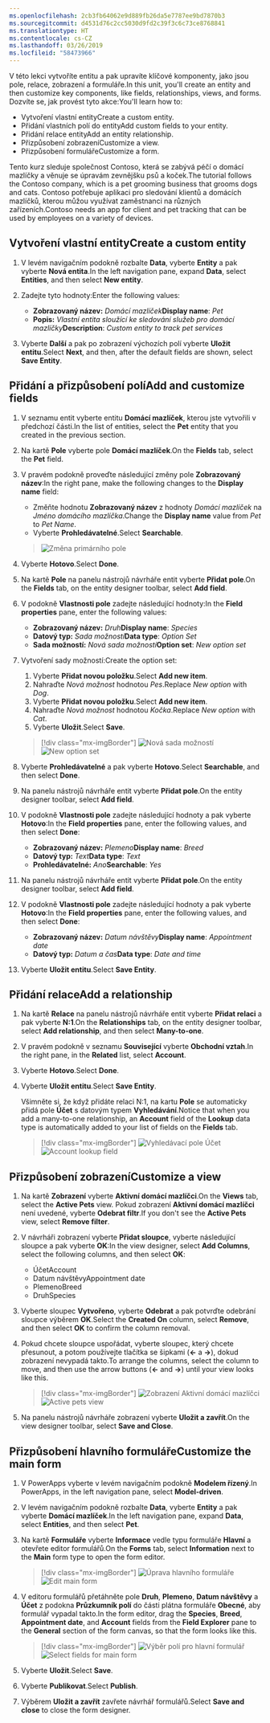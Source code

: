 ```yaml
---
ms.openlocfilehash: 2cb3fb64062e9d889fb26da5e7787ee9bd7870b3
ms.sourcegitcommit: d4531d76c2cc5030d9fd2c39f3c6c73ce8768841
ms.translationtype: HT
ms.contentlocale: cs-CZ
ms.lasthandoff: 03/26/2019
ms.locfileid: "58473966"
---
```

<span data-ttu-id="268c9-101">V této lekci vytvoříte entitu a pak upravíte klíčové komponenty, jako jsou pole, relace, zobrazení a formuláře.</span><span class="sxs-lookup"><span data-stu-id="268c9-101">In this unit, you'll create an entity and then customize key components, like fields, relationships, views, and forms.</span></span> <span data-ttu-id="268c9-102">Dozvíte se, jak provést tyto akce:</span><span class="sxs-lookup"><span data-stu-id="268c9-102">You'll learn how to:</span></span>

- <span data-ttu-id="268c9-103">Vytvoření vlastní entity</span><span class="sxs-lookup"><span data-stu-id="268c9-103">Create a custom entity.</span></span>
- <span data-ttu-id="268c9-104">Přidání vlastních polí do entity</span><span class="sxs-lookup"><span data-stu-id="268c9-104">Add custom fields to your entity.</span></span>
- <span data-ttu-id="268c9-105">Přidání relace entity</span><span class="sxs-lookup"><span data-stu-id="268c9-105">Add an entity relationship.</span></span>
- <span data-ttu-id="268c9-106">Přizpůsobení zobrazení</span><span class="sxs-lookup"><span data-stu-id="268c9-106">Customize a view.</span></span>
- <span data-ttu-id="268c9-107">Přizpůsobení formuláře</span><span class="sxs-lookup"><span data-stu-id="268c9-107">Customize a form.</span></span>

<span data-ttu-id="268c9-108">Tento kurz sleduje společnost Contoso, která se zabývá péčí o domácí mazlíčky a věnuje se úpravám zevnějšku psů a koček.</span><span class="sxs-lookup"><span data-stu-id="268c9-108">The tutorial follows the Contoso company, which is a pet grooming business that grooms dogs and cats.</span></span> <span data-ttu-id="268c9-109">Contoso potřebuje aplikaci pro sledování klientů a domácích mazlíčků, kterou můžou využívat zaměstnanci na různých zařízeních.</span><span class="sxs-lookup"><span data-stu-id="268c9-109">Contoso needs an app for client and pet tracking that can be used by employees on a variety of devices.</span></span>

## <a name="create-a-custom-entity"></a><span data-ttu-id="268c9-110">Vytvoření vlastní entity</span><span class="sxs-lookup"><span data-stu-id="268c9-110">Create a custom entity</span></span>

1. <span data-ttu-id="268c9-111">V levém navigačním podokně rozbalte **Data**, vyberte **Entity** a pak vyberte **Nová entita**.</span><span class="sxs-lookup"><span data-stu-id="268c9-111">In the left navigation pane, expand **Data**, select **Entities**, and then select **New entity**.</span></span>

2. <span data-ttu-id="268c9-112">Zadejte tyto hodnoty:</span><span class="sxs-lookup"><span data-stu-id="268c9-112">Enter the following values:</span></span>

    - <span data-ttu-id="268c9-113">**Zobrazovaný název:** *Domácí mazlíček*</span><span class="sxs-lookup"><span data-stu-id="268c9-113">**Display name**: *Pet*</span></span>
    - <span data-ttu-id="268c9-114">**Popis:** *Vlastní entita sloužící ke sledování služeb pro domácí mazlíčky*</span><span class="sxs-lookup"><span data-stu-id="268c9-114">**Description**: *Custom entity to track pet services*</span></span>

3. <span data-ttu-id="268c9-115">Vyberte **Další** a pak po zobrazení výchozích polí vyberte **Uložit entitu**.</span><span class="sxs-lookup"><span data-stu-id="268c9-115">Select **Next**, and then, after the default fields are shown, select **Save Entity**.</span></span>

## <a name="add-and-customize-fields"></a><span data-ttu-id="268c9-116">Přidání a přizpůsobení polí</span><span class="sxs-lookup"><span data-stu-id="268c9-116">Add and customize fields</span></span>

1. <span data-ttu-id="268c9-117">V seznamu entit vyberte entitu **Domácí mazlíček**, kterou jste vytvořili v předchozí části.</span><span class="sxs-lookup"><span data-stu-id="268c9-117">In the list of entities, select the **Pet** entity that you created in the previous section.</span></span>
2. <span data-ttu-id="268c9-118">Na kartě **Pole** vyberte pole **Domácí mazlíček**.</span><span class="sxs-lookup"><span data-stu-id="268c9-118">On the **Fields** tab, select the **Pet** field.</span></span>
3. <span data-ttu-id="268c9-119">V pravém podokně proveďte následující změny pole **Zobrazovaný název**:</span><span class="sxs-lookup"><span data-stu-id="268c9-119">In the right pane, make the following changes to the **Display name** field:</span></span>

    - <span data-ttu-id="268c9-120">Změňte hodnotu **Zobrazovaný název** z hodnoty *Domácí mazlíček* na *Jméno domácího mazlíčka*.</span><span class="sxs-lookup"><span data-stu-id="268c9-120">Change the **Display name** value from *Pet* to *Pet Name*.</span></span>
    - <span data-ttu-id="268c9-121">Vyberte **Prohledávatelné**.</span><span class="sxs-lookup"><span data-stu-id="268c9-121">Select **Searchable**.</span></span>

    > ![Změna primárního pole](../media/primary-field.png)

3. <span data-ttu-id="268c9-123">Vyberte **Hotovo**.</span><span class="sxs-lookup"><span data-stu-id="268c9-123">Select **Done**.</span></span>
4. <span data-ttu-id="268c9-124">Na kartě **Pole** na panelu nástrojů návrháře entit vyberte **Přidat pole**.</span><span class="sxs-lookup"><span data-stu-id="268c9-124">On the **Fields** tab, on the entity designer toolbar, select **Add field**.</span></span>
5. <span data-ttu-id="268c9-125">V podokně **Vlastnosti pole** zadejte následující hodnoty:</span><span class="sxs-lookup"><span data-stu-id="268c9-125">In the **Field properties** pane, enter the following values:</span></span>

    - <span data-ttu-id="268c9-126">**Zobrazovaný název:** *Druh*</span><span class="sxs-lookup"><span data-stu-id="268c9-126">**Display name**: *Species*</span></span>
    - <span data-ttu-id="268c9-127">**Datový typ:** *Sada možností*</span><span class="sxs-lookup"><span data-stu-id="268c9-127">**Data type**: *Option Set*</span></span>
    - <span data-ttu-id="268c9-128">**Sada možností:** *Nová sada možností*</span><span class="sxs-lookup"><span data-stu-id="268c9-128">**Option set**: *New option set*</span></span>

6. <span data-ttu-id="268c9-129">Vytvoření sady možností:</span><span class="sxs-lookup"><span data-stu-id="268c9-129">Create the option set:</span></span>

    1. <span data-ttu-id="268c9-130">Vyberte **Přidat novou položku**.</span><span class="sxs-lookup"><span data-stu-id="268c9-130">Select **Add new item**.</span></span>
    2. <span data-ttu-id="268c9-131">Nahraďte *Nová možnost* hodnotou *Pes*.</span><span class="sxs-lookup"><span data-stu-id="268c9-131">Replace *New option* with *Dog*.</span></span>
    3. <span data-ttu-id="268c9-132">Vyberte **Přidat novou položku**.</span><span class="sxs-lookup"><span data-stu-id="268c9-132">Select **Add new item**.</span></span>
    4. <span data-ttu-id="268c9-133">Nahraďte *Nová možnost* hodnotou *Kočka*.</span><span class="sxs-lookup"><span data-stu-id="268c9-133">Replace *New option* with *Cat*.</span></span>
    5. <span data-ttu-id="268c9-134">Vyberte **Uložit**.</span><span class="sxs-lookup"><span data-stu-id="268c9-134">Select **Save**.</span></span>

    > [!div class="mx-imgBorder"]
    > <span data-ttu-id="268c9-135">![Nová sada možností](../media/optionset-add-items.png)</span><span class="sxs-lookup"><span data-stu-id="268c9-135">![New option set](../media/optionset-add-items.png)</span></span>

7. <span data-ttu-id="268c9-136">Vyberte **Prohledávatelné** a pak vyberte **Hotovo**.</span><span class="sxs-lookup"><span data-stu-id="268c9-136">Select **Searchable**, and then select **Done**.</span></span>
8. <span data-ttu-id="268c9-137">Na panelu nástrojů návrháře entit vyberte **Přidat pole**.</span><span class="sxs-lookup"><span data-stu-id="268c9-137">On the entity designer toolbar, select **Add field**.</span></span>
9. <span data-ttu-id="268c9-138">V podokně **Vlastnosti pole** zadejte následující hodnoty a pak vyberte **Hotovo**:</span><span class="sxs-lookup"><span data-stu-id="268c9-138">In the **Field properties** pane, enter the following values, and then select **Done**:</span></span>

    - <span data-ttu-id="268c9-139">**Zobrazovaný název:** *Plemeno*</span><span class="sxs-lookup"><span data-stu-id="268c9-139">**Display name**: *Breed*</span></span>
    - <span data-ttu-id="268c9-140">**Datový typ:** *Text*</span><span class="sxs-lookup"><span data-stu-id="268c9-140">**Data type**: *Text*</span></span>
    - <span data-ttu-id="268c9-141">**Prohledávatelné:** *Ano*</span><span class="sxs-lookup"><span data-stu-id="268c9-141">**Searchable**: *Yes*</span></span>

10. <span data-ttu-id="268c9-142">Na panelu nástrojů návrháře entit vyberte **Přidat pole**.</span><span class="sxs-lookup"><span data-stu-id="268c9-142">On the entity designer toolbar, select **Add field**.</span></span>
11. <span data-ttu-id="268c9-143">V podokně **Vlastnosti pole** zadejte následující hodnoty a pak vyberte **Hotovo**:</span><span class="sxs-lookup"><span data-stu-id="268c9-143">In the **Field properties** pane, enter the following values, and then select **Done**:</span></span>

    - <span data-ttu-id="268c9-144">**Zobrazovaný název:** *Datum návštěvy*</span><span class="sxs-lookup"><span data-stu-id="268c9-144">**Display name**: *Appointment date*</span></span>
    - <span data-ttu-id="268c9-145">**Datový typ:** *Datum a čas*</span><span class="sxs-lookup"><span data-stu-id="268c9-145">**Data type**: *Date and time*</span></span>

12. <span data-ttu-id="268c9-146">Vyberte **Uložit entitu**.</span><span class="sxs-lookup"><span data-stu-id="268c9-146">Select **Save Entity**.</span></span>

## <a name="add-a-relationship"></a><span data-ttu-id="268c9-147">Přidání relace</span><span class="sxs-lookup"><span data-stu-id="268c9-147">Add a relationship</span></span>

1. <span data-ttu-id="268c9-148">Na kartě **Relace** na panelu nástrojů návrháře entit vyberte **Přidat relaci** a pak vyberte **N:1**.</span><span class="sxs-lookup"><span data-stu-id="268c9-148">On the **Relationships** tab, on the entity designer toolbar, select **Add relationship**, and then select **Many-to-one**.</span></span>
2. <span data-ttu-id="268c9-149">V pravém podokně v seznamu **Související** vyberte **Obchodní vztah**.</span><span class="sxs-lookup"><span data-stu-id="268c9-149">In the right pane, in the **Related** list, select **Account**.</span></span>
3. <span data-ttu-id="268c9-150">Vyberte **Hotovo**.</span><span class="sxs-lookup"><span data-stu-id="268c9-150">Select **Done**.</span></span>
4. <span data-ttu-id="268c9-151">Vyberte **Uložit entitu**.</span><span class="sxs-lookup"><span data-stu-id="268c9-151">Select **Save Entity**.</span></span>

    <span data-ttu-id="268c9-152">Všimněte si, že když přidáte relaci N:1, na kartu **Pole** se automaticky přidá pole **Účet** s datovým typem **Vyhledávání**.</span><span class="sxs-lookup"><span data-stu-id="268c9-152">Notice that when you add a many-to-one relationship, an **Account** field of the **Lookup** data type is automatically added to your list of fields on the **Fields** tab.</span></span>

    > [!div class="mx-imgBorder"]
    > <span data-ttu-id="268c9-153">![Vyhledávací pole Účet](../media/account-lookup-field.png)</span><span class="sxs-lookup"><span data-stu-id="268c9-153">![Account lookup field](../media/account-lookup-field.png)</span></span>

## <a name="customize-a-view"></a><span data-ttu-id="268c9-154">Přizpůsobení zobrazení</span><span class="sxs-lookup"><span data-stu-id="268c9-154">Customize a view</span></span>

1. <span data-ttu-id="268c9-155">Na kartě **Zobrazení** vyberte **Aktivní domácí mazlíčci**.</span><span class="sxs-lookup"><span data-stu-id="268c9-155">On the **Views** tab, select the **Active Pets** view.</span></span> <span data-ttu-id="268c9-156">Pokud zobrazení **Aktivní domácí mazlíčci** není uvedené, vyberte **Odebrat filtr**.</span><span class="sxs-lookup"><span data-stu-id="268c9-156">If you don't see the **Active Pets** view, select **Remove filter**.</span></span>
2. <span data-ttu-id="268c9-157">V návrháři zobrazení vyberte **Přidat sloupce**, vyberte následující sloupce a pak vyberte **OK**:</span><span class="sxs-lookup"><span data-stu-id="268c9-157">In the view designer, select **Add Columns**, select the following columns, and then select **OK**:</span></span>

    - <span data-ttu-id="268c9-158">Účet</span><span class="sxs-lookup"><span data-stu-id="268c9-158">Account</span></span>
    - <span data-ttu-id="268c9-159">Datum návštěvy</span><span class="sxs-lookup"><span data-stu-id="268c9-159">Appointment date</span></span>
    - <span data-ttu-id="268c9-160">Plemeno</span><span class="sxs-lookup"><span data-stu-id="268c9-160">Breed</span></span>
    - <span data-ttu-id="268c9-161">Druh</span><span class="sxs-lookup"><span data-stu-id="268c9-161">Species</span></span>

3. <span data-ttu-id="268c9-162">Vyberte sloupec **Vytvořeno**, vyberte **Odebrat** a pak potvrďte odebrání sloupce výběrem **OK**.</span><span class="sxs-lookup"><span data-stu-id="268c9-162">Select the **Created On** column, select **Remove**, and then select **OK** to confirm the column removal.</span></span>
4. <span data-ttu-id="268c9-163">Pokud chcete sloupce uspořádat, vyberte sloupec, který chcete přesunout, a potom používejte tlačítka se šipkami (**\<-** a **-\>**), dokud zobrazení nevypadá takto.</span><span class="sxs-lookup"><span data-stu-id="268c9-163">To arrange the columns, select the column to move, and then use the arrow buttons (**\<-** and **-\>**) until your view looks like this.</span></span>

    > [!div class="mx-imgBorder"]
    > <span data-ttu-id="268c9-164">![Zobrazení Aktivní domácí mazlíčci](../media/active-pets-view.png)</span><span class="sxs-lookup"><span data-stu-id="268c9-164">![Active pets view](../media/active-pets-view.png)</span></span>

5. <span data-ttu-id="268c9-165">Na panelu nástrojů návrháře zobrazení vyberte **Uložit a zavřít**.</span><span class="sxs-lookup"><span data-stu-id="268c9-165">On the view designer toolbar, select **Save and Close**.</span></span>

## <a name="customize-the-main-form"></a><span data-ttu-id="268c9-166">Přizpůsobení hlavního formuláře</span><span class="sxs-lookup"><span data-stu-id="268c9-166">Customize the main form</span></span>

1. <span data-ttu-id="268c9-167">V PowerApps vyberte v levém navigačním podokně **Modelem řízený**.</span><span class="sxs-lookup"><span data-stu-id="268c9-167">In PowerApps, in the left navigation pane, select **Model-driven**.</span></span>
2. <span data-ttu-id="268c9-168">V levém navigačním podokně rozbalte **Data**, vyberte **Entity** a pak vyberte **Domácí mazlíček**.</span><span class="sxs-lookup"><span data-stu-id="268c9-168">In the left navigation pane, expand **Data**, select **Entities**, and then select **Pet**.</span></span>
3. <span data-ttu-id="268c9-169">Na kartě **Formuláře** vyberte **Informace** vedle typu formuláře **Hlavní** a otevřete editor formulářů.</span><span class="sxs-lookup"><span data-stu-id="268c9-169">On the **Forms** tab, select **Information** next to the **Main** form type to open the form editor.</span></span>

    > [!div class="mx-imgBorder"]
    > <span data-ttu-id="268c9-170">![Úprava hlavního formuláře](../media/main-form-edit.png)</span><span class="sxs-lookup"><span data-stu-id="268c9-170">![Edit main form](../media/main-form-edit.png)</span></span>

4. <span data-ttu-id="268c9-171">V editoru formulářů přetáhněte pole **Druh**, **Plemeno**, **Datum návštěvy** a **Účet** z podokna **Průzkumník polí** do části plátna formuláře **Obecné**, aby formulář vypadal takto.</span><span class="sxs-lookup"><span data-stu-id="268c9-171">In the form editor, drag the **Species**, **Breed**, **Appointment date**, and **Account** fields from the **Field Explorer** pane to the **General** section of the form canvas, so that the form looks like this.</span></span>

    > [!div class="mx-imgBorder"]
    > <span data-ttu-id="268c9-172">![Výběr polí pro hlavní formulář](../media/main-form-edit2.png)</span><span class="sxs-lookup"><span data-stu-id="268c9-172">![Select fields for main form](../media/main-form-edit2.png)</span></span>

5. <span data-ttu-id="268c9-173">Vyberte **Uložit**.</span><span class="sxs-lookup"><span data-stu-id="268c9-173">Select **Save**.</span></span>
6. <span data-ttu-id="268c9-174">Vyberte **Publikovat**.</span><span class="sxs-lookup"><span data-stu-id="268c9-174">Select **Publish**.</span></span>
7. <span data-ttu-id="268c9-175">Výběrem **Uložit a zavřít** zavřete návrhář formulářů.</span><span class="sxs-lookup"><span data-stu-id="268c9-175">Select **Save and close** to close the form designer.</span></span>
